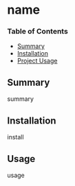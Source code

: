 # name
### Table of Contents 
 <!--ts--> 
* [Summary](#summary) 
 * [Installation](#installation) 
 * [Project Usage](#usage)
 <!--te-->
## Summary
summary
## Installation 
 install
## Usage 
 usage